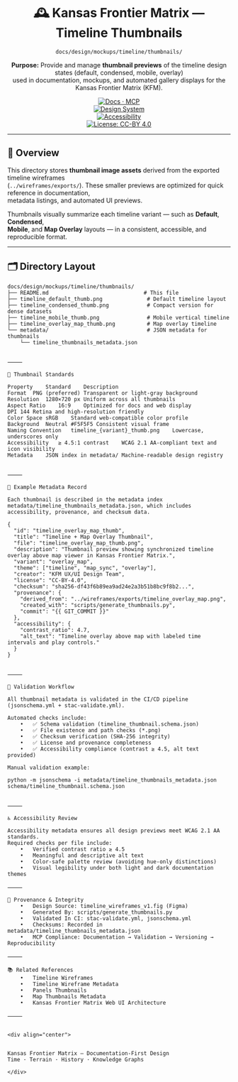 <div align="center">

# 🕰️ Kansas Frontier Matrix — Timeline Thumbnails  
`docs/design/mockups/timeline/thumbnails/`

**Purpose:** Provide and manage **thumbnail previews** of the timeline design states (default, condensed, mobile, overlay)  
used in documentation, mockups, and automated gallery displays for the Kansas Frontier Matrix (KFM).

[![Docs · MCP](https://img.shields.io/badge/Docs-MCP-blue)](../../../../../..)  
[![Design System](https://img.shields.io/badge/Design-System-green)](../../../../../..)  
[![Accessibility](https://img.shields.io/badge/Accessibility-WCAG%202.1%20AA-yellow)](../../../../../..)  
[![License: CC-BY 4.0](https://img.shields.io/badge/License-CC--BY%204.0-lightgrey)](../../../../../../LICENSE)

</div>

---

## 🧭 Overview

This directory stores **thumbnail image assets** derived from the exported timeline wireframes  
(`../wireframes/exports/`). These smaller previews are optimized for quick reference in documentation,  
metadata listings, and automated UI previews.

Thumbnails visually summarize each timeline variant — such as **Default**, **Condensed**,  
**Mobile**, and **Map Overlay** layouts — in a consistent, accessible, and reproducible format.

---

## 🗂️ Directory Layout

```text
docs/design/mockups/timeline/thumbnails/
├── README.md                              # This file
├── timeline_default_thumb.png              # Default timeline layout
├── timeline_condensed_thumb.png            # Compact version for dense datasets
├── timeline_mobile_thumb.png               # Mobile vertical timeline
├── timeline_overlay_map_thumb.png          # Map overlay timeline
└── metadata/                               # JSON metadata for thumbnails
    └── timeline_thumbnails_metadata.json


⸻

🧱 Thumbnail Standards

Property	Standard	Description
Format	PNG (preferred)	Transparent or light-gray background
Resolution	1280×720 px	Uniform across all thumbnails
Aspect Ratio	16:9	Optimized for docs and web display
DPI	144	Retina and high-resolution friendly
Color Space	sRGB	Standard web-compatible color profile
Background	Neutral #F5F5F5	Consistent visual frame
Naming Convention	timeline_{variant}_thumb.png	Lowercase, underscores only
Accessibility	≥ 4.5:1 contrast	WCAG 2.1 AA-compliant text and icon visibility
Metadata	JSON index in metadata/	Machine-readable design registry


⸻

🧩 Example Metadata Record

Each thumbnail is described in the metadata index
metadata/timeline_thumbnails_metadata.json, which includes accessibility, provenance, and checksum data.

{
  "id": "timeline_overlay_map_thumb",
  "title": "Timeline + Map Overlay Thumbnail",
  "file": "timeline_overlay_map_thumb.png",
  "description": "Thumbnail preview showing synchronized timeline overlay above map viewer in Kansas Frontier Matrix.",
  "variant": "overlay_map",
  "theme": ["timeline", "map_sync", "overlay"],
  "creator": "KFM UX/UI Design Team",
  "license": "CC-BY-4.0",
  "checksum": "sha256-df43f6b89ea9ad24e2a3b51b8bc9f8b2...",
  "provenance": {
    "derived_from": "../wireframes/exports/timeline_overlay_map.png",
    "created_with": "scripts/generate_thumbnails.py",
    "commit": "{{ GIT_COMMIT }}"
  },
  "accessibility": {
    "contrast_ratio": 4.7,
    "alt_text": "Timeline overlay above map with labeled time intervals and play controls."
  }
}


⸻

🧮 Validation Workflow

All thumbnail metadata is validated in the CI/CD pipeline (jsonschema.yml + stac-validate.yml).

Automated checks include:
	•	✅ Schema validation (timeline_thumbnail.schema.json)
	•	✅ File existence and path checks (*.png)
	•	✅ Checksum verification (SHA-256 integrity)
	•	✅ License and provenance completeness
	•	✅ Accessibility compliance (contrast ≥ 4.5, alt text provided)

Manual validation example:

python -m jsonschema -i metadata/timeline_thumbnails_metadata.json schema/timeline_thumbnail.schema.json


⸻

♿ Accessibility Review

Accessibility metadata ensures all design previews meet WCAG 2.1 AA standards.
Required checks per file include:
	•	Verified contrast ratio ≥ 4.5
	•	Meaningful and descriptive alt text
	•	Color-safe palette review (avoiding hue-only distinctions)
	•	Visual legibility under both light and dark documentation themes

⸻

🧾 Provenance & Integrity
	•	Design Source: timeline_wireframes_v1.fig (Figma)
	•	Generated By: scripts/generate_thumbnails.py
	•	Validated In CI: stac-validate.yml, jsonschema.yml
	•	Checksums: Recorded in metadata/timeline_thumbnails_metadata.json
	•	MCP Compliance: Documentation → Validation → Versioning → Reproducibility

⸻

📚 Related References
	•	Timeline Wireframes
	•	Timeline Wireframe Metadata
	•	Panels Thumbnails
	•	Map Thumbnails Metadata
	•	Kansas Frontier Matrix Web UI Architecture

⸻


<div align="center">


Kansas Frontier Matrix — Documentation-First Design
Time · Terrain · History · Knowledge Graphs

</div>
```
